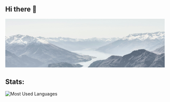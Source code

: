 ## Hi there 👋

<img src="Images/aaron-sebastian-bfgEYpS0Znk-unsplash.jpg">

## Stats:
<p>
    <img height=175 alt="Most Used Languages" src="https://github-readme-stats.vercel.app/api/top-langs/?username=yao157&layout=compact" />&nbsp;&nbsp;
</p>

<!--
**yao157/yao157** is a ✨ _special_ ✨ repository because its `README.md` (this file) appears on your GitHub profile.

Here are some ideas to get you started:

- 🔭 I’m currently working on ...
- 🌱 I’m currently learning ...
- 👯 I’m looking to collaborate on ...
- 🤔 I’m looking for help with ...
- 💬 Ask me about ...
- 📫 How to reach me: ...
- 😄 Pronouns: ...
- ⚡ Fun fact: ...
-->
